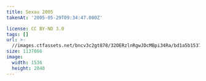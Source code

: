 ```yaml
---
title: Sexau 2005
takenAt: '2005-05-29T09:34:47.000Z'

license: CC BY-ND 3.0
tags: []
url: >-
  //images.ctfassets.net/bncv3c2gt878/32OERzlnRgwJDcMBpi34Ra/bd1a5b1537b6f4043193f42047f6d349/sexau-2005_4560329526_o
size: 1137866
image:
  width: 1536
  height: 2048
---
```

